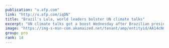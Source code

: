 ```yaml
---
publication: "u.afp.com"
link: "http://u.afp.com/iqDN"
title: "Brazil's Lula, world leaders bolster UN climate talks"
excerpt: "UN climate talks got a boost Wednesday after Brazilian president-elect Luiz Inacio Lula da Silva vowed to fight Amazon deforestation and global leaders reaffirmed key pledges. Lula kicked off COP27 ev"
image: "https://img-s-msn-com.akamaized.net/tenant/amp/entityid/AA14cNC7.img?h=315&w=600&m=6&q=60&o=t&l=f&f=jpg&x=435&y=232"
group: pro
rank: 14
---
```

